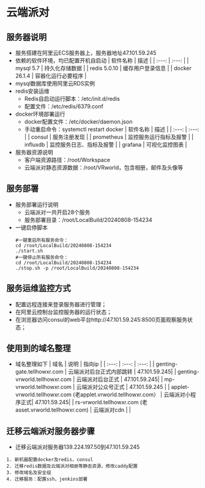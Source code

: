 # 云端派对

## 服务器说明
- 服务搭建在阿里云ECS服务器上，服务器地址47.101.59.245
- 依赖的软件环境，均已配置开机自启动
| 软件名称 | 描述 |
| :---: | :---: |
| mysql	5.7	| 持久化存储数据 |
| redis	5.0.10 | 缓存用户登录信息 |
| docker 26.1.4 | 容器化运行必要程序 |
- mysql数据库使用阿里云RDS实例
- redis安装运维
    - Redis自启动运行脚本：/etc/init.d/redis
    - 配置文件：/etc/redis/6379.conf
- docker环境部署运行
    - docker配置文件：/etc/docker/daemon.json
    - 手动重启命令：systemctl restart docker
    | 软件名称 | 描述 |
    | :---: | :---: |
    | consul | 服务注册发现 |
    | prometheus | 监控服务运行指标及报警 |
    | influxdb | 监控服务日志、指标及报警 |
    | grafana | 可视化监控图表 |
- 服务器资源说明
    - 客户端资源路径：/root/Workspace
    - 云端派对静态资源数据：/root/VRworld，包含相册，邮件及头像等

## 服务部署
- 服务部署运行说明
    - 云端派对一共开启28个服务
    - 服务部署目录：/root/LocalBuild/20240808-154234
- 一键启停脚本
    ```
    #一键重启所有服务命令：
    cd /root/LocalBuild/20240808-154234
    ./start.sh
    #一键停止所有服务命令：
    cd /root/LocalBuild/20240808-154234
    ./stop.sh -p /root/LocalBuild/20240808-154234
    ```

## 服务运维监控方式
- 配置远程连接来登录服务器进行管理；
- 在阿里云控制台监控服务器的运行状态；
- 在浏览器访问consul的web平台http://47.101.59.245:8500页面观察服务状态；

## 使用到的域名整理
- 域名整理如下
| 域名 |	说明	| 指向ip |
| :---: | :---: | :---: |
| genting-gate.tellhowxr.com	| 云端派对后台正式内部跳转 |	47.101.59.245| 
| genting-vrworld.tellhowxr.com	| 云端派对后台正式	| 47.101.59.245| 
| mp-vrworld.tellhowxr.com	| 云端派对公众号正式	| 47.101.59.245 | 
| applet-vrworld.tellhowxr.com (老applet.vrworld.tellhowxr.com）	| 云端派对小程序正式| 	47.101.59.245| 
| rs-vrworld.tellhowxr.com (老asset.vrworld.tellhowxr.com)	| 云端派对cdn	| | 

## 迁移云端派对服务器步骤
- 迁移云端派对服务器139.224.197.50到47.101.59.245
```
1. 新机器配置docker及redis，consul
2. 迁移redis数据及云端派对相册等静态资源，修改caddy配置
3. 修改域名及安全组
4. 迁移服务：配置ssh，jenkins部署
```


